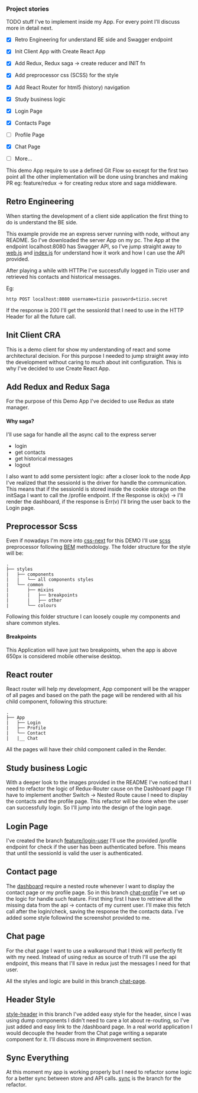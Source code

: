 ### Project stories

TODO stuff I've to implement inside my App. For every point I'll discuss more in detail next.

- [x] Retro Engineering for understand BE side and Swagger endpoint
- [x] Init Client App with Create React App
- [x] Add Redux, Redux saga -> create reducer and INIT fn
- [x] Add preprocessor css (SCSS) for the style
- [x] Add React Router for html5 (history) navigation
- [x] Study business logic
- [x] Login Page
- [x] Contacts Page
- [ ] Profile Page
- [x] Chat Page
- [ ] More...


This demo App require to use a defined Git Flow so except for the first two point all the other implementation
will be done using branches and making PR eg: feature/redux -> for creating redux store and saga middleware.

## Retro Engineering


When starting the development of a client side application the first thing to do is understand the BE side.

This example provide me an express server running with node, without any README. So I've downloaded the server App 
on my pc. The App at the endpoint localhost:8080 has Swagger API, so I've jump straight away to 
[web.js](https://github.com/bemindinteractive/chat-server-challenge/blob/master/web.js) and 
[index.js](https://github.com/bemindinteractive/chat-server-challenge/blob/master/lib/index.js) for understand how it 
work and how I can use the API provided.

After playing a while with HTTPie I've successfully logged in Tizio user and retrieved his contacts and historical messages.

Eg:
```shell script
http POST localhost:8080 username=tizio password=tizio.secret
```

If the response is 200 I'll get the sessionId that I need to use in the HTTP Header for all the future call.


## Init Client CRA


This is a demo client for show my understanding of react and some architectural decision. For this purpose
I needed to jump straight away into the development without caring to much about init configuration.
This is why I've decided to use Create React App.


## Add Redux and Redux Saga


For the purpose of this Demo App I've decided to use Redux as state manager.

#### Why saga? 

I'll use saga for handle all the async call to the express server
 - login
 - get contacts
 - get historical messages
 - logout
 
I also want to add some persistent logic: after a closer look to the node App I've realized that
the sessionId is the driver for handle the communication. This means that if the sessionId is stored 
inside the cookie storage on the initSaga I want to call the /profile endpoint. 
If the Response is ok(v) -> I'll render the dashboard, if the response is Err(v) I'll bring the user back to
the Login page.

## Preprocessor Scss

Even if nowadays I'm more into [css-next](https://cssnext.github.io/) for this DEMO I'll use
[scss](https://sass-lang.com/) preprocessor following [BEM](https://en.bem.info/methodology/quick-start/) methodology.
The folder structure for the style will be:

```
.
├── styles
|   ├── components
|   |   └── all components styles
|   └── common
|       ├── mixins
|       |   ├── breakpoints
|       |   ├── other
|       └── colours
```

Following this folder structure I can loosely couple my components and share common styles.


#### Breakpoints

This Application will have just two breakpoints, when the app is above 
650px is considered mobile otherwise desktop.


## React router

React router will help my development, App component will be the wrapper of all pages and based on the path the page
will be rendered with all his child component, following this structure:

```
.
├── App
|   ├── Login
|   ├── Profile
|   └── Contact
|   |__ Chat
```

All the pages will have their child component called in the Render.


## Study business Logic

With a deeper look to the images provided in the README I've noticed that I need to refactor the logic of Redux-Router
cause on the Dashboard page I'll have to implement another Switch -> Nested Route cause I need to display the contacts
and the profile page.
This refactor will be done when the user can successfully login. So I'll jump into the design of the login page.


## Login Page

I've created the branch [feature/login-user](https://github.com/erik18xk/chat-client-challenge/commit/62e017003807c2ee3da16f8af16f667d774e32ed)
I'll use the provided /profile endpoint for check if the user has been authenticated before. This means that until the 
sessionId is valid the user is authenticated.

## Contact page

The [dashboard](https://github.com/bemindinteractive/chat-client-challenge/blob/master/docs/images/profile.png) require
a nested route whenever I want to display the contact page or my profile page. So in this branch [chat-profile]() I've set up the logic
for handle such feature.
First thing first I have to retrieve all the missing data from the api -> contacts of my current user.
I'll make this fetch call after the login/check, saving the response the the contacts data. I've added some style followind
the screenshot provided to me.


## Chat page
For the chat page I want to use a walkaround that I think will perfectly fit with my need. Instead of using
redux as source of truth I'll use the api endpoint, this means that I'll save in redux just the 
messages I need for that user.

All the styles and logic are build in this branch [chat-page](https://github.com/erik18xk/chat-client-challenge/commit/e5cc9211deddc2512a53ce2f1aed1b4408595bb1).


## Header Style
[style-header](https://github.com/erik18xk/chat-client-challenge/commit/319359d38b44676d786c7c84a281f75ca085f269)
in this branch I've added easy style for the header, since I was using dump components I didn't need to care a lot
about re-routing, so I've just added and easy link to the /dashboard page. In a real world application I would decouple
the header from the Chat page writing a separate component for it. I'll discuss more in #improvement section.


## Sync Everything
At this moment my app is working properly but I need to refactor some logic for a better sync between store and API calls.
[sync]() is the branch for the refactor.
 